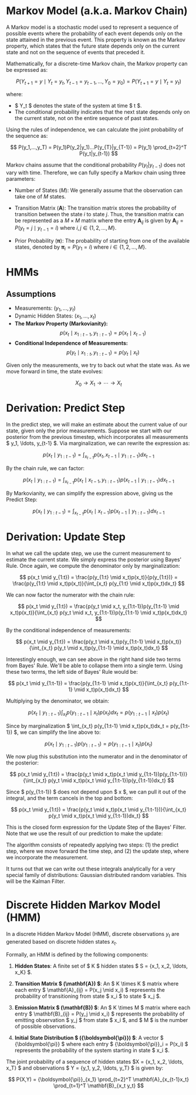 # Markov Model (a.k.a. Markov Chain)

A Markov model is a stochastic model used to represent a sequence of possible events where the probability of each event depends only on the state attained in the previous event. This property is known as the Markov property, which states that the future state depends only on the current state and not on the sequence of events that preceded it.

Mathematically, for a discrete-time Markov chain, the Markov property can be expressed as:

$$
P(Y_{t+1} = y \mid Y_t = y_t, Y_{t-1} = y_{t-1}, \dots, Y_0 = y_0) = P(Y_{t+1} = y \mid Y_t = y_t)
$$

where:
- $ Y_t $ denotes the state of the system at time $ t $.
- The conditional probability indicates that the next state depends only on the current state, not on the entire sequence of past states.

Using the rules of independence, we can calculate the joint probability of the sequence as: 

$$
P(y_1,...,y_T) = P(y_1)P(y_2|y_1)...P(y_{T}|y_{T-1}) = P(y_1) \prod_{t=2}^T P(y_t|y_{t-1})
$$

Markov chains assume that the conditional probability $P(y_t|y_{t-1})$ does not vary with time. Therefore, we can fully specify a Markov chain using three parameters:

- Number of States $(M)$: We generally assume that the observation can take one of $M$ states.

- Transition Matrix $(\mathbf{A})$: The transition matrix stores the probability of transition between the state $i$ to state $j$. Thus, the transition matrix can be represented as a $M \times M$ matrix where the entry $\mathbf{A}_{ij}$ is given by $\mathbf{A}_{ij} = P(y_t = j \mid y_{t-1} = i)$ where $i, j \in \{1, 2, \ldots, M\}$.

- Prior Probability $({\boldsymbol{\pi}})$: The probability of starting from one of the available states, denoted by ${\boldsymbol{\pi}}_i = P(y_1 = i)$ where $i \in \{1, 2, \ldots, M\}$.

# HMMs

## Assumptions

- Measurements: $(y_1,...,y_t)$
- Dynamic Hidden States: $(x_1,...,x_t)$
- **The Markov Property (Markovianity):** 
    $$p(x_t \mid x_{1:t-1}, y_{1:t-1}) = p(x_t \mid x_{t-1})$$
- **Conditional Independence of Measurements:** 
    $$p(y_t \mid x_{1:t}, y_{1:t-1}) = p(y_t \mid x_t)$$

Given only the measurements, we try to back out what the state was. As we move forward in time, the state evolves:

$$
X_0 \rightarrow X_1 \rightarrow \cdots \rightarrow X_t
$$

# Derivation: Predict Step

In the predict step, we will make an estimate about the current value of our state, given only the prior measurements. Suppose we start with our posterior from the previous timestep, which incorporates all measurements $ y_1, \ldots, y_{t-1} $. Via marginalization, we can rewrite the expression as:

$$
p(x_t \mid y_{1:t-1}) = \int_{x_{t-1}} p(x_t, x_{t-1} \mid y_{1:t-1})dx_{t-1}
$$

By the chain rule, we can factor:

$$
p(x_t \mid y_{1:t-1}) = \int_{x_{t-1}} p(x_t \mid x_{t-1}, y_{1:t-1})p(x_{t-1} \mid y_{1:t-1})dx_{t-1}
$$

By Markovianity, we can simplify the expression above, giving us the Predict Step:

$$
p(x_t \mid y_{1:t-1}) = \int_{x_{t-1}} p(x_t \mid x_{t-1})p(x_{t-1} \mid y_{1:t-1})dx_{t-1}
$$

# Derivation: Update Step

In what we call the update step, we use the current measurement to estimate the current state. We simply express the posterior using Bayes' Rule. Once again, we compute the denominator only by marginalization:

$$
p(x_t \mid y_{1:t}) = \frac{p(y_{1:t} \mid x_t)p(x_t)}{p(y_{1:t})} = \frac{p(y_{1:t} \mid x_t)p(x_t)}{\int_{x_t} p(y_{1:t} \mid x_t)p(x_t)dx_t}
$$

We can now factor the numerator with the chain rule:

$$
p(x_t \mid y_{1:t}) = \frac{p(y_t \mid x_t, y_{1:t-1})p(y_{1:t-1} \mid x_t)p(x_t)}{\int_{x_t} p(y_t \mid x_t, y_{1:t-1})p(y_{1:t-1} \mid x_t)p(x_t)dx_t}
$$

By the conditional independence of measurements:

$$
p(x_t \mid y_{1:t}) = \frac{p(y_t \mid x_t)p(y_{1:t-1} \mid x_t)p(x_t)}{\int_{x_t} p(y_t \mid x_t)p(y_{1:t-1} \mid x_t)p(x_t)dx_t}
$$

Interestingly enough, we can see above in the right hand side two terms from Bayes' Rule. We'll be able to collapse them into a single term. Using these two terms, the left side of Bayes' Rule would be:

$$
p(x_t \mid y_{1:t-1}) = \frac{p(y_{1:t-1} \mid x_t)p(x_t)}{\int_{x_t} p(y_{1:t-1} \mid x_t)p(x_t)dx_t}
$$

Multiplying by the denominator, we obtain:

$$
p(x_t \mid y_{1:t-1}) \int_{x_t} p(y_{1:t-1} \mid x_t)p(x_t)dx_t = p(y_{1:t-1} \mid x_t)p(x_t)
$$

Since by marginalization $ \int_{x_t} p(y_{1:t-1} \mid x_t)p(x_t)dx_t = p(y_{1:t-1}) $, we can simplify the line above to:

$$
p(x_t \mid y_{1:t-1})p(y_{1:t-1}) = p(y_{1:t-1} \mid x_t)p(x_t)
$$

We now plug this substitution into the numerator and in the denominator of the posterior:

$$
p(x_t \mid y_{1:t}) = \frac{p(y_t \mid x_t)p(x_t \mid y_{1:t-1})p(y_{1:t-1})}{\int_{x_t} p(y_t \mid x_t)p(x_t \mid y_{1:t-1})p(y_{1:t-1})dx_t}
$$

Since $ p(y_{1:t-1}) $ does not depend upon $ x $, we can pull it out of the integral, and the term cancels in the top and bottom:

$$
p(x_t \mid y_{1:t}) = \frac{p(y_t \mid x_t)p(x_t \mid y_{1:t-1})}{\int_{x_t} p(y_t \mid x_t)p(x_t \mid y_{1:t-1})dx_t}
$$

This is the closed form expression for the Update Step of the Bayes' Filter. Note that we use the result of our prediction to make the update:

The algorithm consists of repeatedly applying two steps: (1) the predict step, where we move forward the time step, and (2) the update step, where we incorporate the measurement.

It turns out that we can write out these integrals analytically for a very special family of distributions: Gaussian distributed random variables. This will be the Kalman Filter.

# Discrete Hidden Markov Model (HMM)

In a discrete Hidden Markov Model (HMM), discrete observations $y_t$ are generated based on discrete hidden states $x_t$. 

Formally, an HMM is defined by the following components:

1. **Hidden States**: A finite set of $ K $ hidden states $ S = \{x_1, x_2, \ldots, x_K\} $.

2. **Transition Matrix $ (\mathbf{A}) $**: An $ K \times K $ matrix where each entry $ \mathbf{A}_{ij} = P(x_j \mid x_i) $ represents the probability of transitioning from state $ x_i $ to state $ x_j $.

3. **Emission Matrix $ (\mathbf{B}) $**: An $ K \times M $ matrix where each entry $ \mathbf{B}_{ij} = P(y_j \mid x_i) $ represents the probability of emitting observation $ y_j $ from state $ x_i $, and $ M $ is the number of possible observations.

4. **Initial State Distribution $ ({\boldsymbol{\pi}}) $**: A vector $ {\boldsymbol{\pi}} $ where each entry $ {\boldsymbol{\pi}}_i = P(x_i) $ represents the probability of the system starting in state $ x_i $.

The joint probability of a sequence of hidden states $X = \{x_1, x_2, \ldots, x_T\} $ and observations $ Y = \{y_1, y_2, \ldots, y_T\} $ is given by:

$$
P(X,Y) = {\boldsymbol{\pi}}_{x_1} \prod_{t=2}^T \mathbf{A}_{x_{t-1}x_t} \prod_{t=1}^T \mathbf{B}_{x_t y_t}
$$
